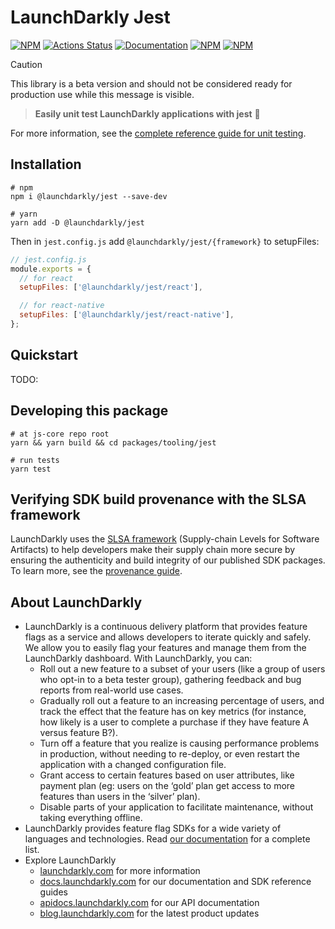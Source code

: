 # LaunchDarkly Jest

[![NPM][jest-npm-badge]][jest-npm-link]
[![Actions Status][jest-ci-badge]][jest-ci]
[![Documentation][jest-ghp-badge]][jest-ghp-link]
[![NPM][jest-dm-badge]][jest-npm-link]
[![NPM][jest-dt-badge]][jest-npm-link]

> [!CAUTION]
> This library is a beta version and should not be considered ready for production use while this message is visible.

> **Easily unit test LaunchDarkly applications with jest** :clap:

For more information, see the [complete reference guide for unit testing](https://docs.launchdarkly.com/guides/sdk/unit-tests).

## Installation

```shell
# npm
npm i @launchdarkly/jest --save-dev

# yarn
yarn add -D @launchdarkly/jest
```

Then in `jest.config.js` add `@launchdarkly/jest/{framework}` to setupFiles:

```js
// jest.config.js
module.exports = {
  // for react
  setupFiles: ['@launchdarkly/jest/react'],

  // for react-native
  setupFiles: ['@launchdarkly/jest/react-native'],
};
```

## Quickstart

TODO:

## Developing this package

```shell
# at js-core repo root
yarn && yarn build && cd packages/tooling/jest

# run tests
yarn test
```

## Verifying SDK build provenance with the SLSA framework

LaunchDarkly uses the [SLSA framework](https://slsa.dev/spec/v1.0/about) (Supply-chain Levels for Software Artifacts) to help developers make their supply chain more secure by ensuring the authenticity and build integrity of our published SDK packages. To learn more, see the [provenance guide](PROVENANCE.md).

## About LaunchDarkly

- LaunchDarkly is a continuous delivery platform that provides feature flags as a service and allows developers to iterate quickly and safely. We allow you to easily flag your features and manage them from the LaunchDarkly dashboard. With LaunchDarkly, you can:
  - Roll out a new feature to a subset of your users (like a group of users who opt-in to a beta tester group), gathering feedback and bug reports from real-world use cases.
  - Gradually roll out a feature to an increasing percentage of users, and track the effect that the feature has on key metrics (for instance, how likely is a user to complete a purchase if they have feature A versus feature B?).
  - Turn off a feature that you realize is causing performance problems in production, without needing to re-deploy, or even restart the application with a changed configuration file.
  - Grant access to certain features based on user attributes, like payment plan (eg: users on the ‘gold’ plan get access to more features than users in the ‘silver’ plan).
  - Disable parts of your application to facilitate maintenance, without taking everything offline.
- LaunchDarkly provides feature flag SDKs for a wide variety of languages and technologies. Read [our documentation](https://docs.launchdarkly.com/sdk) for a complete list.
- Explore LaunchDarkly
  - [launchdarkly.com](https://www.launchdarkly.com/ 'LaunchDarkly Main Website') for more information
  - [docs.launchdarkly.com](https://docs.launchdarkly.com/ 'LaunchDarkly Documentation') for our documentation and SDK reference guides
  - [apidocs.launchdarkly.com](https://apidocs.launchdarkly.com/ 'LaunchDarkly API Documentation') for our API documentation
  - [blog.launchdarkly.com](https://blog.launchdarkly.com/ 'LaunchDarkly Blog Documentation') for the latest product updates

[jest-ci-badge]: https://github.com/launchdarkly/js-core/actions/workflows/jest.yml/badge.svg
[jest-ci]: https://github.com/launchdarkly/js-core/actions/workflows/jest.yml
[jest-npm-badge]: https://img.shields.io/npm/v/@launchdarkly/jest.svg?style=flat-square
[jest-npm-link]: https://www.npmjs.com/package/@launchdarkly/jest
[jest-ghp-badge]: https://img.shields.io/static/v1?label=GitHub+Pages&message=API+reference&color=00add8
[jest-ghp-link]: https://launchdarkly.github.io/js-core/packages/tooling/jest/docs/
[jest-dm-badge]: https://img.shields.io/npm/dm/@launchdarkly/jest.svg?style=flat-square
[jest-dt-badge]: https://img.shields.io/npm/dt/@launchdarkly/jest.svg?style=flat-square
